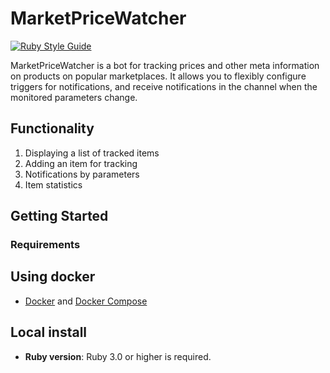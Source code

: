 # MarketPriceWatcher

[![Ruby Style Guide](https://img.shields.io/badge/code_style-rubocop-brightgreen.svg)](https://github.com/rubocop/rubocop)

MarketPriceWatcher is a bot for tracking prices and other meta information on products on popular marketplaces. It allows you to flexibly configure triggers for notifications, and receive notifications in the channel when the monitored parameters change.

## Functionality

1. Displaying a list of tracked items
2. Adding an item for tracking
3. Notifications by parameters
4. Item statistics

## Getting Started

### Requirements

## Using docker
- [Docker](https://docs.docker.com/engine/install/) and [Docker Compose](https://docs.docker.com/compose/install/)

## Local install
- **Ruby version**: Ruby 3.0 or higher is required.

